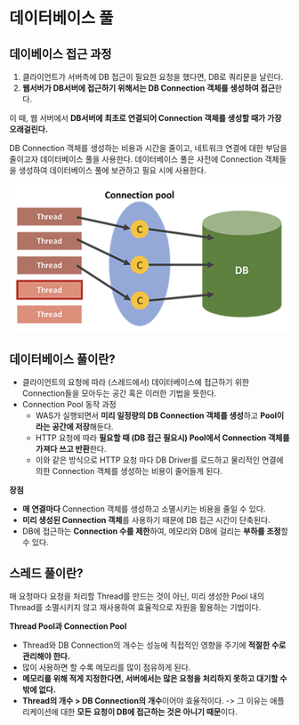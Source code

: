# 데이터베이스 풀

## 데이베이스 접근 과정

1. 클라이언트가 서버측에 DB 접근이 필요한 요청을 했다면, DB로 쿼리문을 날린다.
2. **웹서버가 DB서버에 접근하기 위해서는 DB Connection 객체를 생성하여 접근**한다.

이 때, 웹 서버에서 **DB서버에 최초로 연결되어 Connection 객체를 생성할 때가 가장 오래걸린다.**

DB Connection 객체를 생성하는 비용과 시간을 줄이고, 네트워크 연결에 대한 부담을 줄이고자 데이터베이스 풀을 사용한다. 데이터베이스 풀은 사전에 Connection 객체들을 생성하여 데이터베이스 풀에 보관하고 필요 시에 사용한다.

![connection pool](./images/connection_pool.png)

## 데이터베이스 풀이란?

- 클라이언트의 요청에 따라 (스레드에서) 데이터베이스에 접근하기 위한 Connection들을 모아두는 공간 혹은 이러한 기법을 뜻한다.
- Connection Pool 동작 과정
  - WAS가 실행되면서 **미리 일정량의 DB Connection 객체를 생성**하고 **Pool이라는 공간에 저장**해둔다.
  - HTTP 요청에 따라 **필요할 때 (DB 접근 필요시) Pool에서 Connection 객체를 가져다 쓰고 반환**한다.
  - 이와 같은 방식으로 HTTP 요청 마다 DB Driver를 로드하고 물리적인 연결에 의한 Connection 객체를 생성하는 비용이 줄어들게 된다.

**장점**

- **매 연결마다** Connection 객체를 생성하고 소멸시키는 비용을 줄일 수 있다.
- **미리 생성된 Connection 객체**를 사용하기 때문에 DB 접근 시간이 단축된다.
- DB에 접근하는 **Connection 수를 제한**하여, 메모리와 DB에 걸리는 **부하를 조정**할 수 있다.

## 스레드 풀이란?

매 요청마다 요청을 처리할 Thread를 만드는 것이 아닌, 미리 생성한 Pool 내의 Thread를 소멸시키지 않고 재사용하여 효율적으로 자원을 활용하는 기법이다.

**Thread Pool과 Connection Pool**

- Thread와 DB Connection의 개수는 성능에 직접적인 영향을 주기에 **적절한 수로 관리해야 한다.**
- 많이 사용하면 할 수록 메모리를 많이 점유하게 된다.
- **메모리를 위해 적게 지정한다면, 서버에서는 많은 요청을 처리하지 못하고 대기할 수 밖에 없다.**
- **Thread의 개수 > DB Connection의 개수**이어야 효율적이다. -> 그 이유는 애플리케이션에 대한 **모든 요청이 DB에 접근하는 것은 아니기 때문**이다.

